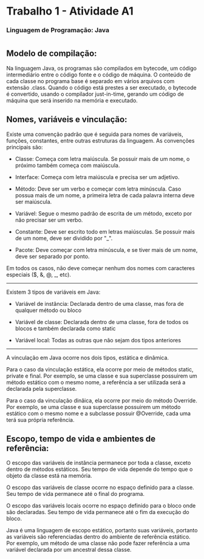 # Trabalho 1 - Atividade A1

### Linguagem de Programação: Java

#

## Modelo de compilação:

Na linguagem Java, os programas são compilados em bytecode, um código intermediário entre o código fonte e o código de máquina. O conteúdo de cada classe no programa base é separado em vários arquivos com extensão .class. Quando o código está prestes a ser executado, o bytecode é convertido, usando o compilador just-in-time, gerando um código de máquina que será inserido na memória e executado.


## Nomes, variáveis e vinculação:

Existe uma convenção padrão que é seguida para nomes de variáveis, funções, constantes, entre outras estruturas da linguagem. As convenções principais são:

+ Classe: Começa com letra maiúscula. Se possuir mais de um nome, o próximo também começa com maiúscula.
  
+ Interface: Começa com letra maiúscula e precisa ser um adjetivo.

+ Método: Deve ser um verbo e começar com letra minúscula. Caso possua mais de um nome, a primeira letra de cada palavra interna deve ser maiúscula.

+ Variável: Segue o mesmo padrão de escrita de um método, exceto por não precisar ser um verbo.

+ Constante: Deve ser escrito todo em letras maiúsculas. Se possuir mais de um nome, deve ser dividido por "_".

+ Pacote: Deve começar com letra minúscula, e se tiver mais de um nome, deve ser separado por ponto.

Em todos os casos, não deve começar nenhum dos nomes com caracteres especiais ($, &, @, _, etc).

___

Existem 3 tipos de variáveis em Java:

+ Variável de instância: Declarada dentro de uma classe, mas fora de qualquer método ou bloco

+ Variável de classe: Declarada dentro de uma classe, fora de todos os blocos e também declarada como static

+ Variável local: Todas as outras que não sejam dos tipos anteriores

___

A vinculação em Java ocorre nos dois tipos, estática e dinâmica.

Para o caso da vinculação estática, ela ocorre por meio de métodos static, private e final. Por exemplo, se uma classe e sua superclasse possuirem um método estático com o mesmo nome, a referência a ser utilizada será a declarada pela superclasse.

Para o caso da vinculação dinâica, ela ocorre por meio do método Override. Por exemplo, se uma classe e sua superclasse possuirem um método estático com o mesmo nome e a subclasse possuir @Override, cada uma terá sua própria referência.

## Escopo, tempo de vida e ambientes de referência:

O escopo das variáveis de instância permanece por toda a classe, exceto dentro de métodos estáticos. Seu tempo de vida depende do tempo que o objeto da classe está na memória.

O escopo das variáveis de classe ocorre no espaço definido para a classe. Seu tempo de vida permanece até o final do programa.

O escopo das variáveis locais ocorre no espaço definido para o bloco onde são declaradas. Seu tempo de vida permanece até o fim da execução do bloco.

Java é uma linguagem de escopo estático, portanto suas variáveis, portanto as variáveis são referenciadas dentro do ambiente de referência estático. Por exemplo, um método de uma classe não pode fazer referência a uma variável declarada por um ancestral dessa classe.











